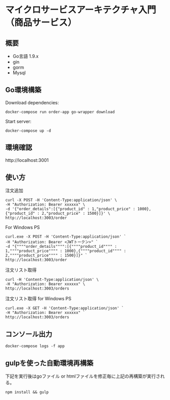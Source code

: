# マイクロサービスアーキテクチャ入門（商品サービス）

## 概要

- Go言語 1.9.x
- gin
- gorm
- Mysql

## Go環境構築

Download dependencies:

```
docker-compose run order-app go-wrapper download
```

Start server:

```
docker-compose up -d
```

## 環境確認

http://localhost:3001

## 使い方

注文追加

```
curl -X POST -H 'Content-Type:application/json' \
-H "Authorization: Bearer xxxxxx" \
-d '{"order_details":[{"product_id" : 1,"product_price" : 1000},{"product_id" : 2,"product_price" : 1500}]}' \
http://localhost:3003/order
```

For Windows PS
```
curl.exe -X POST -H 'Content-Type:application/json' `
-H "Authorization: Bearer <JWTトークン>" `
-d "{""""order_details"""":[{""""product_id"""" : 1,""""product_price"""" : 1000},{""""product_id"""" : 2,""""product_price"""" : 1500}]}" `
http://localhost:3003/order
```

注文リスト取得

```
curl -H 'Content-Type:application/json' \
-H "Authorization: Bearer xxxxxx" \
http://localhost:3003/orders
```

注文リスト取得 for Windows PS
```
curl.exe -X GET -H 'Content-Type:application/json' `
-H "Authorization: Bearer xxxxxx" `
http://localhost:3003/orders
```


## コンソール出力

```
docker-compose logs -f app
```

## gulpを使った自動環境再構築

下記を実行後はgoファイル or htmlファイルを修正毎に上記の再構築が実行される。

```
npm install && gulp
```